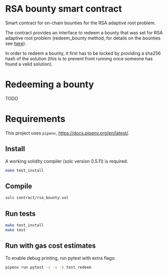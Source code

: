 # RSA bounty smart contract

Smart contract for on-chain bounties for the RSA adaptive root problem.

The contract provides an interface to redeem a bounty that was set for RSA adaptive root problem (redeem_bounty method, for details on the bounties see [here](https://rsa.cash/bounties)).

In order to redeem a bounty, it first has to be locked by providing a sha256 hash of the solution (this is to prevent front running once someone has found a valid solution).

# Redeeming a bounty

TODO

# Requirements

This project uses `pipenv`, https://docs.pipenv.org/en/latest/.

## Install

A working solidity compiler (solc version 0.5.11) is required.

```bash
make test_install
```

## Compile

```bash
solc contract/rsa_bounty.sol
```

## Run tests

```bash
make test_install
make test
```

## Run with gas cost estimates

To enable debug printing, run pytest with extra flags:

```bash
pipenv run pytest -s -v -k test_redeem
```